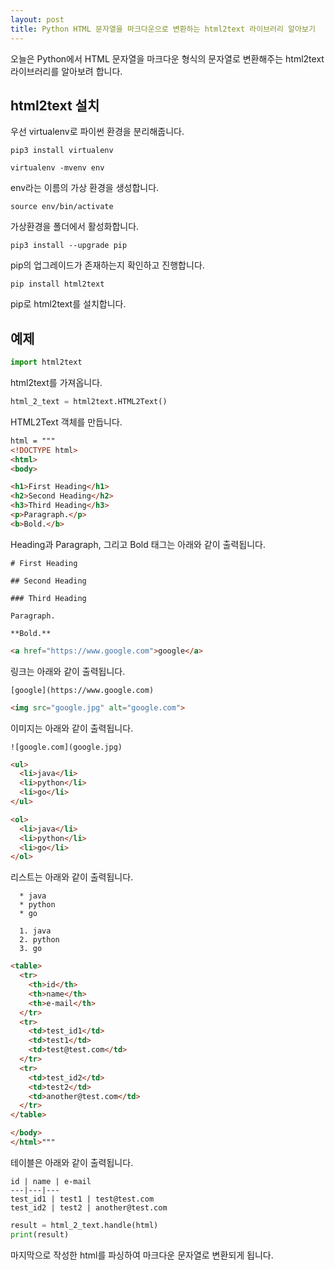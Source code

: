 ```yaml
---
layout: post
title: Python HTML 문자열을 마크다운으로 변환하는 html2text 라이브러리 알아보기
---
```


오늘은 Python에서 HTML 문자열을 마크다운 형식의 문자열로 변환해주는 html2text 라이브러리를 알아보려 합니다.

## html2text 설치

우선 virtualenv로 파이썬 환경을 분리해줍니다.

```
pip3 install virtualenv
```

```
virtualenv -mvenv env
```

env라는 이름의 가상 환경을 생성합니다.

```
source env/bin/activate
```

가상환경을 폴더에서 활성화합니다.

```
pip3 install --upgrade pip
```

pip의 업그레이드가 존재하는지 확인하고 진행합니다.

```
pip install html2text
```

pip로 html2text를 설치합니다.

## 예제

```python
import html2text
```

html2text를 가져옵니다.

```python
html_2_text = html2text.HTML2Text()
```

HTML2Text 객체를 만듭니다.

```html
html = """
<!DOCTYPE html>
<html>
<body>

<h1>First Heading</h1>
<h2>Second Heading</h2>
<h3>Third Heading</h3>
<p>Paragraph.</p>
<b>Bold.</b>
```

Heading과 Paragraph, 그리고 Bold 태그는 아래와 같이 출력됩니다.

```
# First Heading

## Second Heading

### Third Heading

Paragraph.

**Bold.** 
```

```html
<a href="https://www.google.com">google</a>
```

링크는 아래와 같이 출력됩니다.

```
[google](https://www.google.com)
```

```html
<img src="google.jpg" alt="google.com">
```

이미지는 아래와 같이 출력됩니다.

```
![google.com](google.jpg)
```


```html
<ul>
  <li>java</li>
  <li>python</li>
  <li>go</li>
</ul>

<ol>
  <li>java</li>
  <li>python</li>
  <li>go</li>
</ol>
```

리스트는 아래와 같이 출력됩니다.

```
  * java
  * python
  * go

  1. java
  2. python
  3. go
```




```html
<table>
  <tr>
    <th>id</th>
    <th>name</th> 
    <th>e-mail</th>
  </tr>
  <tr>
    <td>test_id1</td>
    <td>test1</td> 
    <td>test@test.com</td>
  </tr>
  <tr>
    <td>test_id2</td>
    <td>test2</td> 
    <td>another@test.com</td>
  </tr>
</table>

</body>
</html>"""
```

테이블은 아래와 같이 출력됩니다.

```
id | name | e-mail  
---|---|---  
test_id1 | test1 | test@test.com  
test_id2 | test2 | another@test.com
```

```python
result = html_2_text.handle(html)
print(result)
```

마지막으로 작성한 html를 파싱하여 마크다운 문자열로 변환되게 됩니다.
